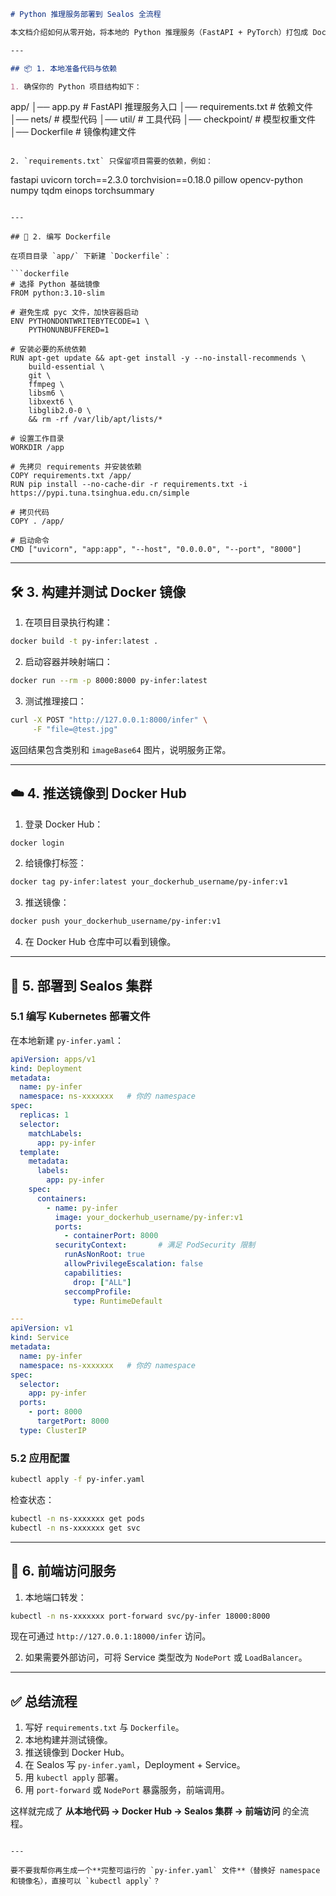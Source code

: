 ```markdown
# Python 推理服务部署到 Sealos 全流程

本文档介绍如何从零开始，将本地的 Python 推理服务（FastAPI + PyTorch）打包成 Docker 镜像，并部署到 Sealos 集群中，通过 Service 供前端调用。

---

## 📦 1. 本地准备代码与依赖

1. 确保你的 Python 项目结构如下：

```

app/
│── app.py                 # FastAPI 推理服务入口
│── requirements.txt       # 依赖文件
│── nets/                  # 模型代码
│── util/                  # 工具代码
│── checkpoint/            # 模型权重文件
│── Dockerfile             # 镜像构建文件

```

2. `requirements.txt` 只保留项目需要的依赖，例如：

```

fastapi
uvicorn
torch==2.3.0
torchvision==0.18.0
pillow
opencv-python
numpy
tqdm
einops
torchsummary

````

---

## 🐳 2. 编写 Dockerfile

在项目目录 `app/` 下新建 `Dockerfile`：

```dockerfile
# 选择 Python 基础镜像
FROM python:3.10-slim

# 避免生成 pyc 文件，加快容器启动
ENV PYTHONDONTWRITEBYTECODE=1 \
    PYTHONUNBUFFERED=1

# 安装必要的系统依赖
RUN apt-get update && apt-get install -y --no-install-recommends \
    build-essential \
    git \
    ffmpeg \
    libsm6 \
    libxext6 \
    libglib2.0-0 \
    && rm -rf /var/lib/apt/lists/*

# 设置工作目录
WORKDIR /app

# 先拷贝 requirements 并安装依赖
COPY requirements.txt /app/
RUN pip install --no-cache-dir -r requirements.txt -i https://pypi.tuna.tsinghua.edu.cn/simple

# 拷贝代码
COPY . /app/

# 启动命令
CMD ["uvicorn", "app:app", "--host", "0.0.0.0", "--port", "8000"]
````

---

## 🛠️ 3. 构建并测试 Docker 镜像

1. 在项目目录执行构建：

```bash
docker build -t py-infer:latest .
```

2. 启动容器并映射端口：

```bash
docker run --rm -p 8000:8000 py-infer:latest
```

3. 测试推理接口：

```bash
curl -X POST "http://127.0.0.1:8000/infer" \
     -F "file=@test.jpg"
```

返回结果包含类别和 `imageBase64` 图片，说明服务正常。

---

## ☁️ 4. 推送镜像到 Docker Hub

1. 登录 Docker Hub：

```bash
docker login
```

2. 给镜像打标签：

```bash
docker tag py-infer:latest your_dockerhub_username/py-infer:v1
```

3. 推送镜像：

```bash
docker push your_dockerhub_username/py-infer:v1
```

4. 在 Docker Hub 仓库中可以看到镜像。

---

## 🚀 5. 部署到 Sealos 集群

### 5.1 编写 Kubernetes 部署文件

在本地新建 `py-infer.yaml`：

```yaml
apiVersion: apps/v1
kind: Deployment
metadata:
  name: py-infer
  namespace: ns-xxxxxxx   # 你的 namespace
spec:
  replicas: 1
  selector:
    matchLabels:
      app: py-infer
  template:
    metadata:
      labels:
        app: py-infer
    spec:
      containers:
        - name: py-infer
          image: your_dockerhub_username/py-infer:v1
          ports:
            - containerPort: 8000
          securityContext:       # 满足 PodSecurity 限制
            runAsNonRoot: true
            allowPrivilegeEscalation: false
            capabilities:
              drop: ["ALL"]
            seccompProfile:
              type: RuntimeDefault

---
apiVersion: v1
kind: Service
metadata:
  name: py-infer
  namespace: ns-xxxxxxx   # 你的 namespace
spec:
  selector:
    app: py-infer
  ports:
    - port: 8000
      targetPort: 8000
  type: ClusterIP
```

### 5.2 应用配置

```bash
kubectl apply -f py-infer.yaml
```

检查状态：

```bash
kubectl -n ns-xxxxxxx get pods
kubectl -n ns-xxxxxxx get svc
```

---

## 🔗 6. 前端访问服务

1. 本地端口转发：

```bash
kubectl -n ns-xxxxxxx port-forward svc/py-infer 18000:8000
```

现在可通过 `http://127.0.0.1:18000/infer` 访问。

2. 如果需要外部访问，可将 Service 类型改为 `NodePort` 或 `LoadBalancer`。

---

## ✅ 总结流程

1. 写好 `requirements.txt` 与 `Dockerfile`。
2. 本地构建并测试镜像。
3. 推送镜像到 Docker Hub。
4. 在 Sealos 写 `py-infer.yaml`，Deployment + Service。
5. 用 `kubectl apply` 部署。
6. 用 `port-forward` 或 `NodePort` 暴露服务，前端调用。

这样就完成了 **从本地代码 → Docker Hub → Sealos 集群 → 前端访问** 的全流程。

```

---

要不要我帮你再生成一个**完整可运行的 `py-infer.yaml` 文件**（替换好 namespace 和镜像名），直接可以 `kubectl apply`？
```
